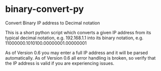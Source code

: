 # binary-convert-py
Convert Binary IP address to Decimal notation

This is a short python script which converts a given IP address from its typical decimal notation,
e.g. 192.168.1.1
into its binary notation,
e.g. 11000000.1010100.00000001.00000001

As of Version 0.6 you may enter a full IP address and it will be parsed automatically.
As of Version 0.6 all error handling is broken, so verify that the IP address is valid if you are experiencing issues.